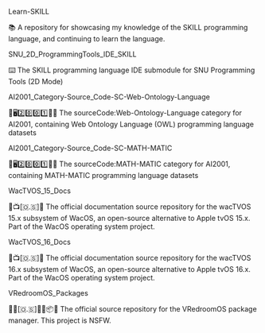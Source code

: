 
Learn-SKILL

📚️ A repository for showcasing my knowledge of the SKILL programming language, and continuing to learn the language.

SNU_2D_ProgrammingTools_IDE_SKILL

⌨️ The SKILL programming language IDE submodule for SNU Programming Tools (2D Mode) 

AI2001_Category-Source_Code-SC-Web-Ontology-Language

🧠️🖥️2️⃣️0️⃣️0️⃣️1️⃣️💾️📜️ The sourceCode:Web-Ontology-Language category for AI2001, containing Web Ontology Language (OWL) programming language datasets

AI2001_Category-Source_Code-SC-MATH-MATIC

🧠️🖥️2️⃣️0️⃣️0️⃣️1️⃣️💾️📜️ The sourceCode:MATH-MATIC category for AI2001, containing MATH-MATIC programming language datasets

WacTVOS_15_Docs

🍏️📺️[🇴.🇸]📖️ The official documentation source repository for the wacTVOS 15.x subsystem of WacOS, an open-source alternative to Apple tvOS 15.x. Part of the WacOS operating system project.

WacTVOS_16_Docs

🍏️📺️[🇴.🇸]📖️ The official documentation source repository for the wacTVOS 16.x subsystem of WacOS, an open-source alternative to Apple tvOS 16.x. Part of the WacOS operating system project.

VRedroomOS_Packages

🔞️🏰️[🇴.🇸]🏳️‍🌈️📦️🔞️ The official source repository for the VRedroomOS package manager. This project is NSFW.

